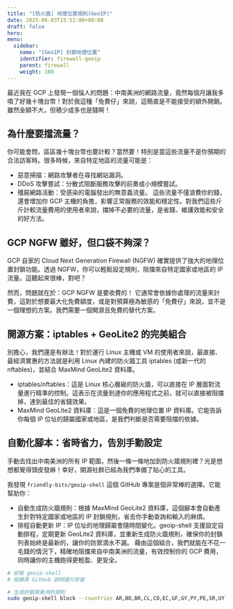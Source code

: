 ```yaml
---
title: "[防火牆] 地理位置規則(GeoIP)"
date: 2025-06-03T15:52:00+08:00
draft: false
hero: 
menu:
  sidebar:
    name: "[GeoIP] 封鎖地理位置"
    identifier: firewall-geoip
    parent: firewall
    weight: 100
---
```

最近我在 GCP 上發現一個惱人的問題：中南美洲的網路流量，竟然每個月讓我多噴了好幾十塊台幣！對於我這種「免費仔」來說，這簡直是不能接受的額外開銷。雖然金額不大，但積少成多也是錢啊！

## 為什麼要擋流量？
你可能會問，區區幾十塊台幣也要計較？當然要！特別是當這些流量不是你預期的合法訪客時。很多時候，來自特定地區的流量可能是：

- 惡意掃描：網路攻擊者在尋找網站漏洞。
- DDoS 攻擊嘗試：分散式阻斷服務攻擊的前奏或小規模嘗試。
- 殭屍網路活動：受感染的電腦發出的無意義流量。
這些流量不僅浪費你的錢，還會增加你 GCP 主機的負擔，影響正常服務的效能和穩定性。對我們這些斤斤計較流量費用的使用者來說，擋掉不必要的流量，是省錢、維護效能和安全的好方法。

## GCP NGFW 雖好，但口袋不夠深？
GCP 自家的 Cloud Next Generation Firewall (NGFW) 確實提供了強大的地理位置封鎖功能。透過 NGFW，你可以輕鬆設定規則，阻擋來自特定國家或地區的 IP 流量。這聽起來很棒，對吧？

然而，問題就在於：GCP NGFW 是要收費的！ 它通常會依據你處理的流量來計費，這對於想要最大化免費額度，或是對預算極為敏感的「免費仔」來說，並不是一個理想的方案。我們需要一個開源且免費的替代方案。

## 開源方案：iptables + GeoLite2 的完美組合
別擔心，我們還是有辦法！對於運行 Linux 主機或 VM 的使用者來說，最直接、最經濟實惠的方法就是利用 Linux 內建的防火牆工具 iptables (或新一代的 nftables)，並結合 MaxMind GeoLite2 資料庫。

- iptables/nftables：這是 Linux 核心層級的防火牆，可以直接在 IP 層面對流量進行精準的控制。這表示在流量到達你的應用程式之前，就可以直接被阻擋掉，達到最佳的省錢效果。
- MaxMind GeoLite2 資料庫：這是一個免費的地理位置 IP 資料庫。它能告訴你每個 IP 位址的歸屬國家或地區，是我們判斷是否需要阻擋的依據。

## 自動化腳本：省時省力，告別手動設定
手動去找出中南美洲的所有 IP 範圍，然後一條一條地加到防火牆規則裡？光是想想都覺得頭皮發麻！幸好，開源社群已經為我們準備了貼心的工具。

我發現 `friendly-bits/geoip-shell` 這個 GitHub 專案是個非常棒的選擇。它能幫助你：

- 自動生成防火牆規則：根據 MaxMind GeoLite2 資料庫，這個腳本會自動產生針對特定國家或地區的 IP 封鎖規則，省去你手動查詢和輸入的麻煩。
- 排程自動更新 IP：IP 位址的地理歸屬會隨時間變化。geoip-shell 支援設定自動排程，定期更新 GeoLite2 資料庫，並重新生成防火牆規則，確保你的封鎖列表始終是最新的，讓你的防禦滴水不漏。
藉由這個組合，我們就能在不花一毛錢的情況下，精確地阻擋來自中南美洲的流量，有效控制你的 GCP 費用，同時讓你的主機跑得更輕盈、更安全。

```bash
# 安裝 geoip-shell
# 根據其 GitHub 說明進行安裝

# 生成封鎖南美洲的規則
sudo geoip-shell block --countries AR,BO,BR,CL,CO,EC,GF,GY,PY,PE,SR,UY,VE
```
